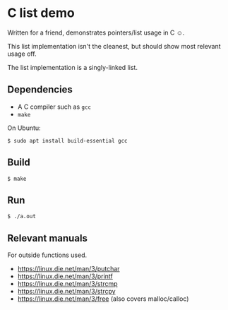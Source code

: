 # C list demo

Written for a friend, demonstrates pointers/list usage in C ☺.

This list implementation isn't the cleanest, but should show most relevant usage off. 

The list implementation is a singly-linked list. 

## Dependencies

- A C compiler such as `gcc`
- `make`

On Ubuntu:

	$ sudo apt install build-essential gcc

## Build

	$ make
	
## Run

	$ ./a.out

## Relevant manuals

For outside functions used. 

- https://linux.die.net/man/3/putchar
- https://linux.die.net/man/3/printf
- https://linux.die.net/man/3/strcmp
- https://linux.die.net/man/3/strcpy
- https://linux.die.net/man/3/free	(also covers malloc/calloc)
